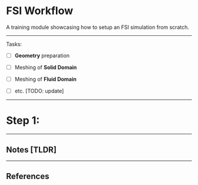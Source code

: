 # FSI Workflow

A training module showcasing how to setup an FSI simulation from scratch.


---


Tasks:

 - [ ] **Geometry** preparation
 - [ ] Meshing of **Solid Domain**
 - [ ] Meshing of **Fluid Domain** 
 - [ ] etc. [TODO: update]
 
 

 ---
 
 # Step 1: 
 


 ---
 
 ## Notes [TLDR]
 
 
 ---
 
 ## References
 
